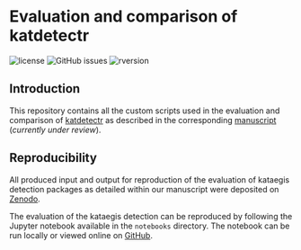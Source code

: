 # Evaluation and comparison of katdetectr

![license](https://img.shields.io/badge/license-GPL--3-blue.svg) ![GitHub issues](https://img.shields.io/github/issues/ErasmusMC-CCBC/katdetectr.svg) ![rversion](https://img.shields.io/badge/R%20version-%3E4.1.0-lightgrey.svg)

## Introduction

This repository contains all the custom scripts used in the evaluation and comparison of [katdetectr](https://github.com/ErasmusMC-CCBC/katdetectr/) as described in the corresponding [manuscript](https://www.biorxiv.org/content/10.1101/2022.07.11.499364v3) (_currently under review_).

## Reproducibility

All produced input and output for reproduction of the evaluation of kataegis detection packages as detailed within our manuscript were deposited on [Zenodo](https://doi.org/10.5281/zenodo.6810477).

The evaluation of the kataegis detection can be reproduced by following the Jupyter notebook available in the `notebooks` directory. The notebook can be run locally or viewed online on [GitHub](https://github.com/ErasmusMC-CCBC/evaluation_katdetectr/blob/main/notebooks/1.EvaluatePackages.ipynb).
